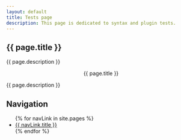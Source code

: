 ```yaml
---
layout: default
title: Tests page
description: This page is dedicated to syntax and plugin tests.
---
```


<!-- Markdown section using YAML title -->
## {{ page.title }}

{{ page.description }}

<!-- HTML section using YAML title for THC -->
<div style="text-align:center">{{ page.title }}</div>
<p>{{ page.description }}</p>

## Navigation

<!-- Navigation tests -->
<nav>
    <ul>
        {% for navLink in site.pages %}
            <li>
                <a href="{{ navLink.url }}">{{ navLink.title }}</a>
            </li>
        {% endfor %}
    </ul>
</nav>
